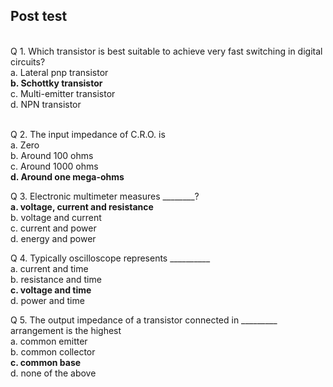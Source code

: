 ## Post test
<br>
Q 1. Which transistor is best suitable to achieve very fast switching in digital circuits?<br>
a. Lateral pnp transistor<br>
<b>b. Schottky transistor<br></b>
c. Multi-emitter transistor<br>
d. NPN transistor<br><br>

Q 2. The input impedance of C.R.O. is<br>
a. Zero<br>
b. Around 100 ohms<br>
c. Around 1000 ohms<br>
<b>d. Around one mega-ohms<br></b>

Q 3. Electronic multimeter measures ________?<br>
<b>a. voltage, current and resistance<br></b>
b. voltage and current<br>
c. current and power<br>
d. energy and power<br>

Q 4. Typically oscilloscope represents __________<br>
a. current and time<br>
b. resistance and time<br>
<b>c. voltage and time<br></b>
d. power and time<br>

Q 5.  The output impedance of a transistor connected in _________ arrangement is the highest<br>
a. common emitter<br>
b. common collector<br>
<b>c. common base<br></b>
d. none of the above<br>
